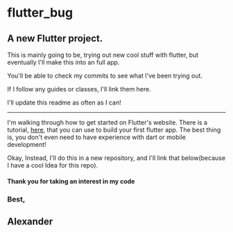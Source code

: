# flutter_bug

A new Flutter project.
----

This is mainly going to be, trying out new cool stuff with flutter, but eventually I'll make this into an full app. 

You'll be able to check my commits to see what I've been trying out.

If I follow any guides or classes, I'll link them here.


I'll update this readme as often as I can!

-----

I'm walking through how to get started on Flutter's website. There is a tutorial, [here](https://flutter.io/get-started/codelab/), that you can use to build your first flutter app. The best thing is, you don't even need to have experience with dart or mobile development!

Okay, Instead, I'll do this in a new repository, and I'll link that below(because I have a cool Idea for this repo).


#### Thank you for taking an interest in my code

### Best,
## Alexander
